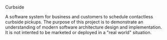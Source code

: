 Curbside

A software system for business and customers to schedule contactless curbside pickups. The purpose of this project is to demonstrate an understanding of modern software architecture design and implementation. It is not intented to be marketed or deployed in a "real world" situation.

